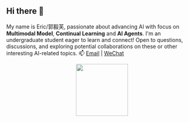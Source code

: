 ## Hi there 👋
My name is Eric/郭毅芙, passionate about advancing AI with focus on **Multimodal Model**, **Continual Learning** and **AI Agents**.
I'm an undergraduate student eager to learn and connect! Open to questions, discussions, and exploring potential collaborations on these or other interesting AI-related topics.
📫 [Email](mailto:1572189162@qq.com) | [WeChat](https://github.com/euyis1019/euyis1019/blob/main/wechat_QR.jpg)


<div align="center"> <img height="137px" src="https://github-readme-stats.vercel.app/api?username=sun0225SUN&hide_title=true&hide_border=true&show_icons=trueline_height=21&text_color=000&icon_color=000&bg_color=0,ea6161,ffc64d,fffc4d,52fa5a&theme=graywhite" /> </div>

<!--
**euyis1019/euyis1019** is a ✨ _special_ ✨ repository because its `README.md` (this file) appears on your GitHub profile.

Here are some ideas to get you started:

- 🔭 I’m currently working on ...
- 🌱 I’m currently learning ...
- 👯 I’m looking to collaborate on ...
- 🤔 I’m looking for help with ...
- 💬 Ask me about ...
- 📫 How to reach me: ...
- 😄 Pronouns: ...
- ⚡ Fun fact: ...
-->
